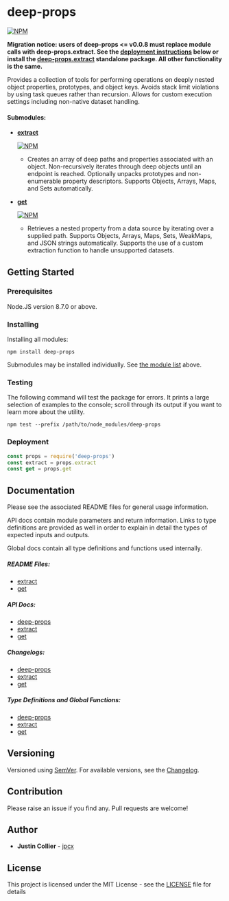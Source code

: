 # deep-props

[![NPM](https://nodei.co/npm/deep-props.png)](https://nodei.co/npm/deep-props/)

__Migration notice: users of deep-props <= v0.0.8 must replace module calls with deep-props.extract. See the [deployment instructions](#deployment) below or install the [deep-props.extract](https://github.com/jpcx/deep-props.extract/blob/0.1.4/README.md) standalone package. All other functionality is the same.__

Provides a collection of tools for performing operations on deeply nested object properties, prototypes, and object keys. Avoids stack limit violations by using task queues rather than recursion. Allows for custom execution settings including non-native dataset handling.

<a name="submodules"></a>
#### Submodules:
  + __[extract](https://github.com/jpcx/deep-props.extract/blob/0.1.4/README.md)__

    [![NPM](https://nodei.co/npm/deep-props.extract.png?mini=true)](https://nodei.co/npm/deep-props.extract/)
    + Creates an array of deep paths and properties associated with an object. Non-recursively iterates through deep objects until an endpoint is reached. Optionally unpacks prototypes and non-enumerable property descriptors. Supports Objects, Arrays, Maps, and Sets automatically.
  + __[get](https://github.com/jpcx/deep-props.get/blob/0.1.2/README.md)__

    [![NPM](https://nodei.co/npm/deep-props.get.png?mini=true)](https://nodei.co/npm/deep-props.get/)
    + Retrieves a nested property from a data source by iterating over a supplied path. Supports Objects, Arrays, Maps, Sets, WeakMaps, and JSON strings automatically. Supports the use of a custom extraction function to handle unsupported datasets.

## Getting Started

### Prerequisites

Node.JS version 8.7.0 or above.

### Installing

Installing all modules:

```console
npm install deep-props
```

Submodules may be installed individually. See [the module list](#submodules) above.

### Testing

The following command will test the package for errors. It prints a large selection of examples to the console; scroll through its output if you want to learn more about the utility.

```console
npm test --prefix /path/to/node_modules/deep-props
```

<a name="deployment"></a>
### Deployment

```js
const props = require('deep-props')
const extract = props.extract
const get = props.get
```

## Documentation

Please see the associated README files for general usage information.

API docs contain module parameters and return information. Links to type definitions are provided as well in order to explain in detail the types of expected inputs and outputs.

Global docs contain all type definitions and functions used internally.

##### README Files:
  + [extract](https://github.com/jpcx/deep-props.extract/blob/0.1.4/README.md)
  + [get](https://github.com/jpcx/deep-props.get/blob/0.1.2/README.md)

##### API Docs:
  + [deep-props](https://github.com/jpcx/deep-props/blob/0.2.4/docs/API.md)
  + [extract](https://github.com/jpcx/deep-props.extract/blob/0.1.4/docs/API.md)
  + [get](https://github.com/jpcx/deep-props.get/blob/0.1.2/docs/API.md)

##### Changelogs:
  + [deep-props](https://github.com/jpcx/deep-props/blob/0.2.4/CHANGELOG.md)
  + [extract](https://github.com/jpcx/deep-props.extract/blob/0.1.4/CHANGELOG.md)
  + [get](https://github.com/jpcx/deep-props.get/blob/0.1.2/CHANGELOG.md)

##### Type Definitions and Global Functions:
  + [deep-props](https://github.com/jpcx/deep-props/blob/0.2.4/docs/global.md)
  + [extract](https://github.com/jpcx/deep-props.extract/blob/0.1.4/global.md)
  + [get](https://github.com/jpcx/deep-props.get/blob/0.1.2/docs/global.md)

## Versioning

Versioned using [SemVer](http://semver.org/). For available versions, see the [Changelog](https://github.com/jpcx/deep-props/blob/0.2.4/CHANGELOG.md).

## Contribution

Please raise an issue if you find any. Pull requests are welcome!

## Author

  + **Justin Collier** - [jpcx](https://github.com/jpcx)

## License

This project is licensed under the MIT License - see the [LICENSE](https://github.com/jpcx/deep-props/blob/0.2.4/LICENSE) file for details
